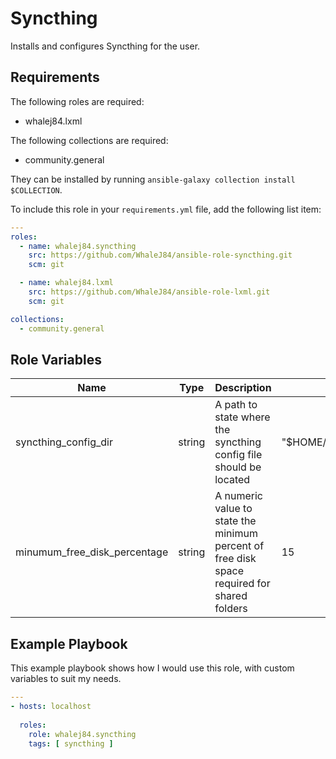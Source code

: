 Syncthing
=========

Installs and configures Syncthing for the user.

Requirements
------------

The following roles are required:

- whalej84.lxml

The following collections are required:

- community.general

They can be installed by running `ansible-galaxy collection install $COLLECTION`.

To include this role in your `requirements.yml` file, add the following list item:

```yaml
---
roles:
  - name: whalej84.syncthing
    src: https://github.com/WhaleJ84/ansible-role-syncthing.git
    scm: git

  - name: whalej84.lxml
    src: https://github.com/WhaleJ84/ansible-role-lxml.git
    scm: git

collections:
  - community.general
```

Role Variables
--------------

| Name | Type | Description | Default |
| ---- | ---- | ----------- | ------- |
| syncthing\_config\_dir | string | A path to state where the syncthing config file should be located | "$HOME/.config/syncthing" |
| minumum\_free\_disk\_percentage | string | A numeric value to state the minimum percent of free disk space required for shared folders | 15 |

Example Playbook
----------------

This example playbook shows how I would use this role, with custom variables to suit my needs.

```yaml
---
- hosts: localhost
  
  roles:
    role: whalej84.syncthing
    tags: [ syncthing ]
```

